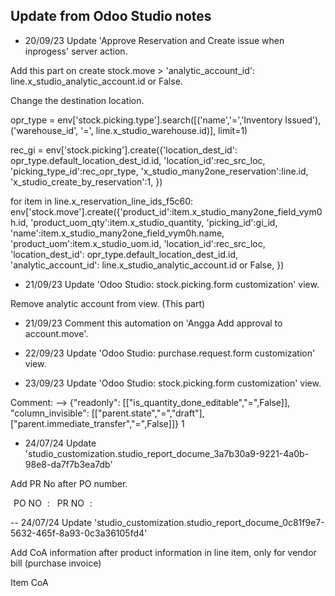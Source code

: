 ## Update from Odoo Studio notes

- 20/09/23 Update 'Approve Reservation and Create issue when inprogess' server action.

Add this part on create stock.move > 'analytic_account_id': line.x_studio_analytic_account.id or False.

Change the destination location.

opr_type = env['stock.picking.type'].search([('name','=','Inventory Issued'), ('warehouse_id', '=', line.x_studio_warehouse.id)], limit=1)

rec_gi = env['stock.picking'].create({'location_dest_id': opr_type.default_location_dest_id.id,
                                                     'location_id':rec_src_loc,
                                                     'picking_type_id':rec_opr_type,
                                                     'x_studio_many2one_reservation':line.id,
                                                     'x_studio_create_by_reservation':1,
          })

for item in line.x_reservation_line_ids_f5c60:
              env['stock.move'].create({'product_id':item.x_studio_many2one_field_vym0h.id, 
                                        'product_uom_qty':item.x_studio_quantity,
                                        'picking_id':gi_id,
                                        'name':item.x_studio_many2one_field_vym0h.name,
                                        'product_uom':item.x_studio_uom.id,
                                        'location_id':rec_src_loc,
                                        'location_dest_id': opr_type.default_location_dest_id.id,
                                        'analytic_account_id': line.x_studio_analytic_account.id or False,
              })


- 21/09/23 Update 'Odoo Studio: stock.picking.form customization' view.

Remove analytic account from view.
  <xpath expr="//form[1]/sheet[1]/group[1]/group[2]/field[@name='origin']" position="after">
    <field name="purchase_id"/>
    <field name="x_studio_analytic_account" string="Analytic Account" attrs="{&quot;readonly&quot;: [[&quot;x_studio_is_editable&quot;,&quot;=&quot;,False]]}"/> (This part)
    <field name="x_studio_return_request" attrs="{&quot;invisible&quot;: [[&quot;x_studio_return_request&quot;,&quot;=&quot;,False]]}"/>
    <field name="x_studio_created_pr_on_po" string="Created PR on PO"/>
    <field name="create_uid"/>
    <field name="x_studio_create_pr" string="Create PR" attrs="{}" invisible="1"/>
    <field name="x_studio_create_by_reservation" string="Create by Reservation" attrs="{}" invisible="1"/>
  </xpath>

- 21/09/23 Comment this automation on 'Angga Add approval to account.move'.

  <!-- # ambil nomor GI dari reference utk get analytic account by said
  # if record.ref:
  #   find1 = record.ref.find('/')
  #   if find1 > 0:
  #     gi_var = record.ref.split('/')
  #     if gi_var[1] == 'OUT' or gi_var[1] == 'RET': 
  #       find2 = record.ref.find(' ')
  #       if find2 > 0:
  #         gi_text = record.ref.split(' ')
  #         gi_name = gi_text[0]
          
  #         if gi_name:
  #           analytic_acc_id = 0
  #           gi = env['stock.picking'].search([('name','=',gi_name)])
  #           for line_gi in gi:
  #             analytic_acc_id = line_gi.x_studio_analytic_account.id
            
  #           # if analytic_acc_id:
  #           for item_jurnal in record.line_ids:
  #             if item_jurnal.credit:
  #               item_jurnal['analytic_account_id'] = analytic_acc_id -->

- 22/09/23 Update 'Odoo Studio: purchase.request.form customization' view.

- 23/09/23 Update 'Odoo Studio: stock.picking.form customization' view.

Comment:
  <xpath expr="//form[1]/sheet[1]/notebook[1]/page[@name='operations']/field[@name='move_ids_without_package']/tree[1]/field[@name='quantity_done']" position="attributes">-->
   <attribute name="attrs">{"readonly": [["is_quantity_done_editable","=",False]], "column_invisible": [["parent.state","=","draft"],["parent.immediate_transfer","=",False]]}</attribute>
   <attribute name="invisible">1</attribute>
  </xpath>

- 24/07/24 Update 'studio_customization.studio_report_docume_3a7b30a9-9221-4a0b-98e8-da7f7b3ea7db'

Add PR No after PO number.

  <tr>
      <th style="vertical-align: top; width: 130px">
          <span style="margin:5px;">PO NO</span>
      </th>
      <td>:</td>
      <td>
          <!--<span>:</span>-->
          <span style="margin:3px;" t-field="doc.name"/>
      </td>
  </tr>
  <tr>
      <th style="vertical-align: top; width: 130px">
          <span style="margin:5px;">PR NO</span>
      </th>
      <td>:</td>
      <td>
          <!--<span>:</span>-->
          <span style="margin:3px;" t-field="doc.x_studio_many2one_pr.name"/>
      </td>
  </tr>

-- 24/07/24 Update 'studio_customization.studio_report_docume_0c81f9e7-5632-465f-8a93-0c3a36105fd4'

Add CoA information after product information in line item, only for vendor bill (purchase invoice)

<t t-if="doc.move_type=='in_invoice'">

  <th>Item</th>
  <th>CoA</th>

  <span style="margin:5px;" t-field="table_line.account_id.code"/>
  <span style="margin:5px;" t-field="table_line.account_id.name"/>

</t>


  

